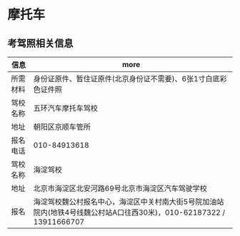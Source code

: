 # 摩托车


## 考驾照相关信息

| 信息     | more                                                                                                                |
| -------- | ------------------------------------------------------------------------------------------------------------------- |
| 所需材料 | 身份证原件、暂住证原件(北京身份证不需要)、6张1寸白底彩色证件照                                                      |
| 驾校名称 | 五环汽车摩托车驾校                                                                                                  |
| 地址     | 朝阳区京顺车管所                                                                                                    |
| 报名电话 | 010-84913618                                                                                                        |
| 驾校名称 | 海淀驾校                                                                                                            |
| 地址     | 北京市海淀区北安河路69号北京市海淀区汽车驾驶学校                                                                    |
| 报名     | 海淀驾校魏公村报名中心，海淀区中关村南大街5号院加油站院内(地铁4号线魏公村站A口往西30米)，010-62187322 / 13911666707 |
